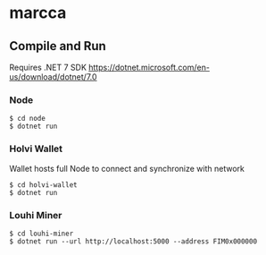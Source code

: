# marcca

## Compile and Run
Requires .NET 7 SDK
https://dotnet.microsoft.com/en-us/download/dotnet/7.0

### Node
```console
$ cd node
$ dotnet run
```

### Holvi Wallet
Wallet hosts full Node to connect and synchronize with network

```console
$ cd holvi-wallet
$ dotnet run
```

### Louhi Miner
```console
$ cd louhi-miner
$ dotnet run --url http://localhost:5000 --address FIM0x000000
```
